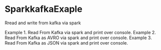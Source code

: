 # SparkkafkaExaple
Rread and write from kafka via spark 

Example 1. Read From Kafka via spark and print over console.
Example 2. Read From Kafka as AVRO via spark and print over console.
Example 3. Read From Kafka as JSON via spark and print over console. 
